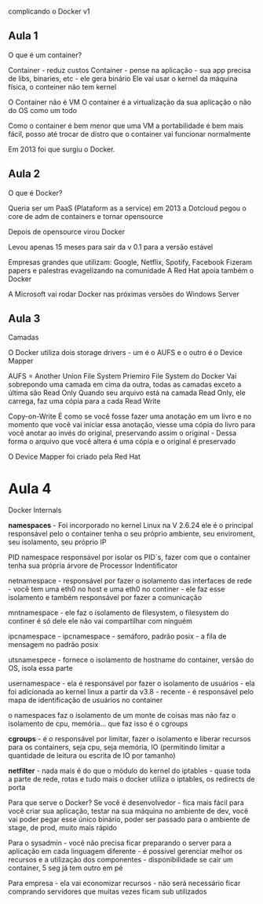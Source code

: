 complicando o Docker v1

## Aula 1

O que é um container?

Container - reduz custos
Container - pense na aplicação - sua app precisa de libs, binaries, etc - ele gera binário
Ele vai usar o kernel da máquina física, o conteiner não tem kernel

O Container não é VM
O container é a virtualização da sua aplicação o não do OS como um todo

Como o container é bem menor que uma VM a portabilidade é bem mais fácil, posso até trocar de distro que o container vai funcionar normalmente 

Em 2013 foi que surgiu o Docker.


## Aula 2

O que é Docker?

Queria ser um PaaS (Plataform as a service)
em 2013 a Dotcloud pegou o core de adm de containers e tornar opensource

Depois de opensource virou Docker

Levou apenas 15 meses para sair da v 0.1 para a versão estável

Empresas grandes que utilizam: Google, Netflix, Spotify, Facebook
Fizeram papers e palestras evagelizando na comunidade
A Red Hat apoia também o Docker

A Microsoft vai rodar Docker nas próximas versões do Windows Server


## Aula 3

Camadas

O Docker utiliza dois storage drivers - um é o AUFS e o outro é o Device Mapper

AUFS = Another Union File System
Priemiro File System do Docker
Vai sobrepondo uma camada em cima da outra, todas as camadas exceto a última são Read Only
Quando seu arquivo está na camada Read Only, ele carrega, faz uma cópia para a cada Read Write

Copy-on-Write
É como se você fosse fazer uma anotação em um livro e no momento que você vai iniciar essa anotação, viesse uma cópia do livro para você anotar ao invés do original, preservando assim o original - Dessa forma o arquivo que você altera é uma cópia e o original é preservado

O Device Mapper foi criado pela Red Hat


# Aula 4

Docker Internals

**namespaces** - Foi incorporado no kernel Linux na V 2.6.24
ele é o principal responsável pelo o container tenha o seu próprio ambiente, seu enviroment, seu isolamento, seu próprio IP

PID namespace responsável por isolar os PID`s, fazer com que o container tenha sua própria árvore de Processor Indentificator

netnamespace - responsável por fazer o isolamento das interfaces de rede - você tem uma eth0 no host e uma eth0 no continer - ele faz esse isolamento e também responsável por fazer a comunicação

mntnamespace - ele faz o isolamento de filesystem, o filesystem do continer é só dele ele não vai compartilhar com ninguém

ipcnamespace - ipcnamespace - semáforo, padrão posix - a fila de mensagem no padrão posix

utsnamespece - fornece o isolamento de hostname do container, versão do OS, isola essa parte

usernamespace - ela é responsável por fazer o isolamento de usuários - ela foi adicionada ao kernel linux a partir da v3.8 - recente - é responsável pelo mapa de identificação de usuários no container

o namespaces faz o isolamento de um monte de coisas mas não faz o isolamento de cpu, memória... que faz isso é o cgroups

**cgroups** - é o responsável por limitar, fazer o isolamento e liberar recursos para os containers, seja cpu, seja memória, IO (permitindo limitar a quantidade de leitura ou escrita de IO por tamanho)

**netfilter** - nada mais é do que o módulo do kernel do iptables - quase toda a parte de rede, rotas e tudo mais o docker utiliza o iptables, os redirects de porta

Para que serve o Docker?
Se você é desenvolvedor - fica mais fácil para você criar sua aplicação, testar na sua máquina no ambiente de dev, você vai poder pegar esse único binário, poder ser passado para o ambiente de stage, de prod, muito mais rápido

Para o sysadmin - você não precisa ficar preparando o server para a aplicação em cada linguagem diferente - é possivel gerenciar melhor os recursos e a utilização dos componentes - disponibilidade se cair um container, 5 seg já tem outro em pé

Para empresa - ela vai economizar recursos - não será necessário ficar comprando servidores que muitas vezes ficam sub utilizados

